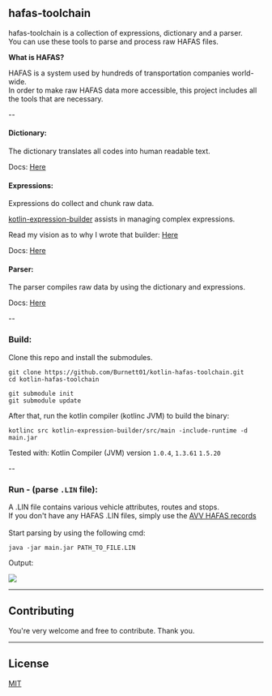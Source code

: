 ## hafas-toolchain

hafas-toolchain is a collection of expressions, dictionary and a parser. <br />
You can use these tools to parse and process raw HAFAS files.

**What is HAFAS?**

HAFAS is a system used by hundreds of transportation companies world-wide.<br>
In order to make raw HAFAS data more accessible,
this project includes all the tools that are necessary.

--

#### Dictionary:

The dictionary translates all codes into human readable text.

Docs: [Here](../master/docs/research/dictionary.md)

#### Expressions:

Expressions do collect and chunk raw data.

[kotlin-expression-builder](https://github.com/Burnett01/kotlin-expression-builder) assists in managing complex expressions.

Read my vision as to why I wrote that builder: [Here](https://burnett01.blogspot.de/2017/06/developers-should-ease-code-readability.html)

Docs: [Here](../master/docs/research/expressions.md)

#### Parser:

The parser compiles raw data by using the dictionary and expressions.

Docs: [Here](../master/docs/research/parser.md)

--

### Build:

Clone this repo and install the submodules.

```
git clone https://github.com/Burnett01/kotlin-hafas-toolchain.git
cd kotlin-hafas-toolchain

git submodule init
git submodule update
```

After that, run the kotlin compiler (kotlinc JVM) to build the binary:

```
kotlinc src kotlin-expression-builder/src/main -include-runtime -d main.jar
```

Tested with: Kotlin Compiler (JVM) version ``1.0.4``, ``1.3.61`` ``1.5.20``

--

### Run - (parse ``.LIN`` file):

A .LIN file contains various vehicle attributes, routes and stops.<br>
If you don't have any HAFAS .LIN files, simply use the [AVV HAFAS records](../master/docs/research/HAFAS%20records.md)<br><br>
Start parsing by using the following cmd:

```
java -jar main.jar PATH_TO_FILE.LIN
```

Output:

<img src="http://i.imgur.com/lL6NwGO.png" />

---

## Contributing

You're very welcome and free to contribute. Thank you.

---

## License

[MIT](LICENSE)
